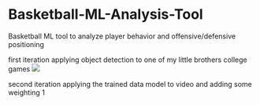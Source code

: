 # Basketball-ML-Analysis-Tool
Basketball ML tool to analyze player behavior and offensive/defensive positioning

first iteration applying object detection to one of my little brothers college games
![](https://github.com/MalikpMorgan/Basketball-ML-Analysis-Tool/blob/main/gifs/clip1.gif)

second iteration applying the trained data model to video and adding some weighting 
1[](https://github.com/MalikpMorgan/Basketball-ML-Analysis-Tool/blob/main/gifs/clip2.gif)
